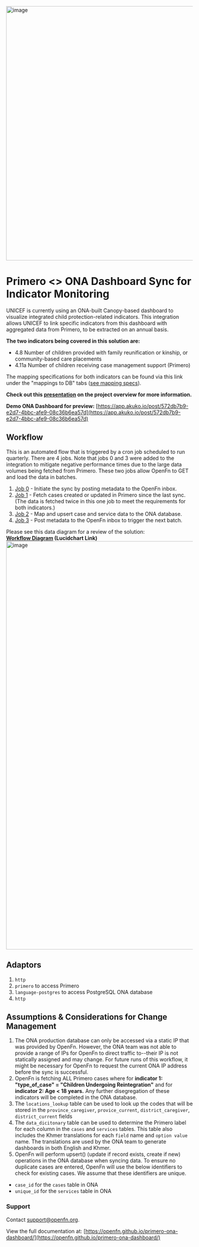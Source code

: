 <img width="684" alt="image" src="https://user-images.githubusercontent.com/80456839/163181830-a752bf25-0013-4368-89b4-98a7724350b3.png">

# Primero <> ONA Dashboard Sync for Indicator Monitoring

UNICEF is currently using an ONA-built Canopy-based dashboard to visualize integrated child protection-related indicators. This integration allows UNICEF to link specific indicators from this dashboard with aggregated data from Primero, to be extracted on an annual basis.

**The two indicators being covered in this solution are:**
- 4.8 Number of children provided with family reunification or kinship, or community-based care placements
- 4.11a Number of children receiving case management support (Primero)

The mapping specifications for both indicators can be found via this link under the "mappings to DB" tabs ([see mapping specs](https://docs.google.com/spreadsheets/d/1mDMpH87JWPqPXMNTIXMFl0Uxu2yCPWI5tzuhCcexPIg/edit#gid=990515176)). 

**Check out this [presentation](https://docs.google.com/presentation/d/1zk7wRrk-_G7t4I7B86nm7pQJDXiaGOWV5yvq__zVNpo/edit#slide=id.g1012a526bde_0_514) on the project overview for more information.**

**Demo ONA Dashboard for preview:** [https://app.akuko.io/post/572db7b9-e2d7-4bbc-afe9-08c36b6ea57d](https://app.akuko.io/post/572db7b9-e2d7-4bbc-afe9-08c36b6ea57d)


## Workflow
This is an automated flow that is triggered by a cron job scheduled to run quarterly. There are 4 jobs. Note that jobs 0 and 3 were added to the integration to mitigate negative performance times due to the large data volumes being fetched from Primero. These two jobs allow OpenFn to GET and load the data in batches. 
1. [Job 0](https://github.com/OpenFn/primero-ona-dashboard/blob/main/jobs/0-initiate-sync.js) - Initiate the sync by posting metadata to the OpenFn inbox.
2. [Job 1](https://github.com/OpenFn/primero-ona-dashboard/blob/main/jobs/getCasesFromPrimero.js) -  Fetch cases created or updated in Primero since the last sync. (The data is fetched twice in this one job to meet the requirements for both indicators.)
3. [Job 2](https://github.com/OpenFn/primero-ona-dashboard/blob/main/jobs/upsertCasesToONA.js) -  Map and upsert case and service data to the ONA database.
4. [Job 3](https://github.com/OpenFn/primero-ona-dashboard/blob/main/jobs/3-request-next-batch.js) - Post metadata to the OpenFn inbox to trigger the next batch.



Please see this data diagram for a review of the solution:   
**[Workflow Diagram](https://lucid.app/lucidchart/f7f7607f-8cb0-46d3-b00a-a4171a5ee823/edit?invitationId=inv_dfb0977f-5c8b-48ed-9678-58e7016b795d&page=8Gfxxsp41uUy#) (Lucidchart Link)** 
<img width="1098" alt="image" src="https://github.com/OpenFn/primero-ona-dashboard/assets/80456839/21d4018b-73d7-4e2a-85b2-9aaf6b0be6a3">



## Adaptors
1. `http`
2. `primero` to access Primero
3. `language-postgres` to access PostgreSQL ONA database
4. `http`


## Assumptions & Considerations for Change Management
1. The ONA production database can only be accessed via a static IP that was provided by OpenFn. However, the ONA team was not able to provide a range of IPs for OpenFn to direct traffic to--their IP is not statically assigned and may change. For future runs of this workflow, it might be necessary for OpenFn to request the current ONA IP address before the sync is successful.
2. OpenFn is fetching ALL Primero cases where for **indicator 1: "type_of_case" = "Children Undergoing Reintegration"** and for **indicator 2: Age < 18 years.** Any further disegregation of these indicators will be completed in the ONA database. 
3. The `locations_lookup` table can be used to look up the codes that will be stored in the `province_caregiver`, `provice_current`, `district_caregiver`, `district_current` fields
4. The `data_dicitonary` table can be used to determine the Primero label for each column in the `cases` and `services` tables. This table also includes the Khmer translations for each `field` name and `option value` name. The translations are used by the ONA team to generate dashboards in both English and Khmer. 
5. OpenFn will perform upsert() (update if record exists, create if new) operations in the ONA database when syncing data. To ensure no duplicate cases are entered, OpenFn will use the below identifiers to check for existing cases. We assume that these identifiers are unique.
- `case_id` for the `cases` table in ONA 
- `unique_id` for the `services` table in ONA


### Support
Contact support@openfn.org.


View the full documentation at: [https://openfn.github.io/primero-ona-dashboard/](https://openfn.github.io/primero-ona-dashboard/)
